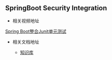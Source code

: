 SpringBoot Security Integration
---

- 相关视频地址

[Spring Boot整合Junit单元测试](https://www.edurt.com/course/85)

- 相关文档地址

    - [知识库](http://wiki.ttxit.com/pages/viewpage.action?pageId=16318887)